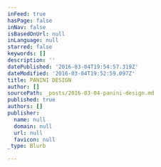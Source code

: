 ```yaml
---
inFeed: true
hasPage: false
inNav: false
isBasedOnUrl: null
inLanguage: null
starred: false
keywords: []
description: ''
datePublished: '2016-03-04T19:54:57.319Z'
dateModified: '2016-03-04T19:52:59.097Z'
title: PANINI DESIGN
author: []
sourcePath: _posts/2016-03-04-panini-design.md
published: true
authors: []
publisher:
  name: null
  domain: null
  url: null
  favicon: null
_type: Blurb

---
```

## 

## 

##